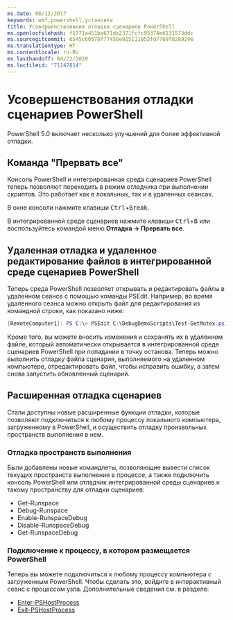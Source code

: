```yaml
---
ms.date: 06/12/2017
keywords: wmf,powershell,установка
title: Усовершенствования отладки сценариев PowerShell
ms.openlocfilehash: f1771a451ba671da2371fcfc95374e6131573ddc
ms.sourcegitcommit: 6545c60578f7745be015111052fd7769f8289296
ms.translationtype: HT
ms.contentlocale: ru-RU
ms.lasthandoff: 04/22/2020
ms.locfileid: "71147814"
---
```

# <a name="improvements-in-powershell-script-debugging"></a>Усовершенствования отладки сценариев PowerShell

PowerShell 5.0 включает несколько улучшений для более эффективной отладки.

## <a name="break-all"></a>Команда "Прервать все"

Консоль PowerShell и интегрированная среда сценариев PowerShell теперь позволяют переходить в режим отладчика при выполнении скриптов. Это работает как в локальных, так и в удаленных сеансах.

В окне консоли нажмите клавиши <kbd>Ctrl</kbd>+<kbd>Break</kbd>.

В интегрированной среде сценариев нажмите клавиши <kbd>Ctrl</kbd>+<kbd>B</kbd> или воспользуйтесь командой меню **Отладка -> Прервать все**.

## <a name="remote-debugging-and-remote-file-editing-in-powershell-ise"></a>Удаленная отладка и удаленное редактирование файлов в интегрированной среде сценариев PowerShell

Теперь среда PowerShell позволяет открывать и редактировать файлы в удаленном сеансе с помощью команды PSEdit.
Например, во время удаленного сеанса можно открыть файл для редактирования из командной строки, как показано ниже:

```powershell
[RemoteComputer1]: PS C:\> PSEdit C:\DebugDemoScripts\Test-GetMutex.ps1
```

Кроме того, вы можете вносить изменения и сохранять их в удаленном файле, который автоматически открывается в интегрированной среде сценариев PowerShell при попадании в точку останова. Теперь можно выполнить отладку файла сценария, выполняемого на удаленном компьютере, отредактировать файл, чтобы исправить ошибку, а затем снова запустить обновленный сценарий.

## <a name="advanced-script-debugging"></a>Расширенная отладка сценариев

Стали доступны новые расширенные функции отладки, которые позволяют подключиться к любому процессу локального компьютера, загруженному в PowerShell, и осуществить отладку произвольных пространств выполнения в нем.

### <a name="runspace-debugging"></a>Отладка пространств выполнения

Были добавлены новые командлеты, позволяющие вывести список текущих пространств выполнения в процессе, а также подключить консоль PowerShell или отладчик интегрированной среды сценариев к такому пространству для отладки сценариев:

- Get-Runspace
- Debug-Runspace
- Enable-RunspaceDebug
- Disable-RunspaceDebug
- Get-RunspaceDebug

### <a name="attach-to-process-hosting-powershell"></a>Подключение к процессу, в котором размещается PowerShell

Теперь вы можете подключиться к любому процессу компьютера с загруженным PowerShell. Чтобы сделать это, войдите в интерактивный сеанс с процессом узла. Дополнительные сведения см. в разделе:

- [Enter-PSHostProcess](/powershell/module/Microsoft.PowerShell.Core/Enter-PSHostProcess)
- [Exit-PSHostProcess](/powershell/module/Microsoft.PowerShell.Core/Exit-PSHostProcess)
